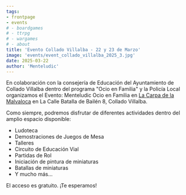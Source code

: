 ```yaml
---
tags:
- frontpage
- events
# - boardgames
# - ttrpg
# - wargames
# - about
title: 'Evento Collado Villalba - 22 y 23 de Marzo'
image: 'events/event_collado_villalba_2025_3.jpg'
date: 2025-03-22
author: 'Menteludic'
---
```


En colaboración con la consejería de Educación del Ayuntamiento de Collado Villalba dentro del programa "Ocio en Familia" y la Policía Local organizamos el Evento: Menteludic Ocio en Familia en <a href="https://maps.app.goo.gl/1q49ZneejoVfuvwR8" target="_blank">La Carpa de la Malvaloca</a> en La Calle Batalla de Bailén 8, Collado Villalba.

Como siempre, podremos disfrutar de diferentes actividades dentro del amplio espacio disponible:

- Ludoteca
- Demostraciones de Juegos de Mesa
- Talleres
- Circuito de Educación Vial
- Partidas de Rol
- Iniciación de pintura de miniaturas
- Batallas de miniaturas
- Y mucho más...

El acceso es gratuito. ¡Te esperamos!

